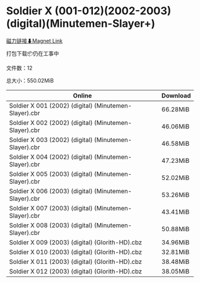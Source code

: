 # Soldier X (001-012)(2002-2003)(digital)(Minutemen-Slayer+)

[磁力链接⬇Magnet Link](magnet:?xt=urn:btih:b23296aef5b330f79b3628e936ef4811aafbde82&dn=Soldier%20X%20%28001-012%29%282002-2003%29%28digital%29%28Minutemen-Slayer%2B%29)

打包下载📦仍在工事中

文件数：12

总大小：550.02MiB

Online | Download
--- | ---
Soldier X 001 (2002) (digital) (Minutemen-Slayer).cbr | 66.28MiB
Soldier X 002 (2002) (digital) (Minutemen-Slayer).cbr | 46.06MiB
Soldier X 003 (2002) (digital) (Minutemen-Slayer).cbr | 46.58MiB
Soldier X 004 (2002) (digital) (Minutemen-Slayer).cbr | 47.23MiB
Soldier X 005 (2003) (digital) (Minutemen-Slayer).cbr | 52.02MiB
Soldier X 006 (2003) (digital) (Minutemen-Slayer).cbr | 53.26MiB
Soldier X 007 (2003) (digital) (Minutemen-Slayer).cbr | 43.41MiB
Soldier X 008 (2003) (digital) (Minutemen-Slayer).cbr | 50.88MiB
Soldier X 009 (2003) (digital) (Glorith-HD).cbz | 34.96MiB
Soldier X 010 (2003) (digital) (Glorith-HD).cbz | 32.81MiB
Soldier X 011 (2003) (digital) (Glorith-HD).cbz | 38.48MiB
Soldier X 012 (2003) (digital) (Glorith-HD).cbz | 38.05MiB